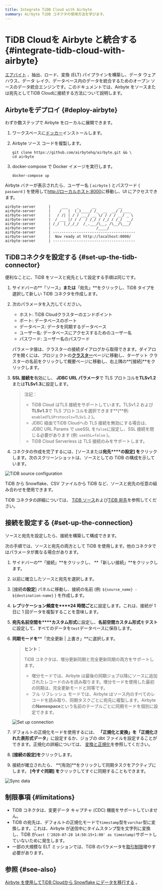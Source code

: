 ```yaml
---
title: Integrate TiDB Cloud with Airbyte
summary: Airbyte TiDB コネクタの使用方法を学びます。
---
```


# TiDB Cloudを Airbyte と統合する {#integrate-tidb-cloud-with-airbyte}

[エアバイト](https://airbyte.com/) 、抽出、ロード、変換 (ELT) パイプラインを構築し、データ ウェアハウス、データ レイク、データベース内のデータを統合するためのオープン ソースのデータ統合エンジンです。このドキュメントでは、Airbyte をソースまたは宛先としてTiDB Cloudに接続する方法について説明します。

## Airbyteをデプロイ {#deploy-airbyte}

わずか数ステップで Airbyte をローカルに展開できます。

1.  ワークスペースに[ドッカー](https://www.docker.com/products/docker-desktop)インストールします。

2.  Airbyte ソース コードを複製します。

    ```shell
    git clone https://github.com/airbytehq/airbyte.git && \
    cd airbyte
    ```

3.  docker-compose で Docker イメージを実行します。

    ```shell
    docker-compose up
    ```

Airbyte バナーが表示されたら、ユーザー名 ( `airbyte` ) とパスワード ( `password` ) を使用して[http://ローカルホスト:8000](http://localhost:8000)に移動し、UI にアクセスできます。

    airbyte-server      |     ___    _      __          __
    airbyte-server      |    /   |  (_)____/ /_  __  __/ /____
    airbyte-server      |   / /| | / / ___/ __ \/ / / / __/ _ \
    airbyte-server      |  / ___ |/ / /  / /_/ / /_/ / /_/  __/
    airbyte-server      | /_/  |_/_/_/  /_.___/\__, /\__/\___/
    airbyte-server      |                     /____/
    airbyte-server      | --------------------------------------
    airbyte-server      |  Now ready at http://localhost:8000/
    airbyte-server      | --------------------------------------

## TiDBコネクタを設定する {#set-up-the-tidb-connector}

便利なことに、TiDB をソースと宛先として設定する手順は同じです。

1.  サイドバーの**「ソース」**または**「宛先」**をクリックし、TiDB タイプを選択して新しい TiDB コネクタを作成します。

2.  次のパラメータを入力してください。

    -   ホスト: TiDB Cloudクラスターのエンドポイント
    -   ポート: データベースのポート
    -   データベース: データを同期するデータベース
    -   ユーザー名: データベースにアクセスするためのユーザー名
    -   パスワード: ユーザー名のパスワード

    パラメータ値は、クラスターの接続ダイアログから取得できます。ダイアログを開くには、プロジェクトの[**クラスター**](https://tidbcloud.com/console/clusters)ページに移動し、ターゲット クラスターの名前をクリックして概要ページに移動し、右上隅の**[接続]**をクリックします。

3.  **SSL 接続を**有効にし、 **JDBC URL パラメータ**で TLS プロトコルを**TLSv1.2**または**TLSv1.3**に設定します。

    > 注記：
    >
    > -   TiDB Cloud はTLS 接続をサポートしています。TLSv1.2 および**TLSv1.3**で TLS プロトコルを選択できます**(**例: `enabledTLSProtocols=TLSv1.2` )。
    > -   JDBC 経由でTiDB Cloudへの TLS 接続を無効にする場合は、JDBC URL Params で useSSL を`false`に設定し、SSL 接続を閉じる必要があります (例: `useSSL=false` )。
    > -   TiDB Cloud Serverless は TLS 接続のみをサポートします。

4.  コネクタの作成を完了するには、[ソースまたは**宛先****の設定] を**クリックします。次のスクリーンショットは、ソースとしての TiDB の構成を示しています。

![TiDB source configuration](https://download.pingcap.com/images/docs/tidb-cloud/integration-airbyte-parameters.jpg)

TiDB から Snowflake、CSV ファイルから TiDB など、ソースと宛先の任意の組み合わせを使用できます。

TiDB コネクタの詳細については、 [TiDB ソース](https://docs.airbyte.com/integrations/sources/tidb)および[TiDB 宛先](https://docs.airbyte.com/integrations/destinations/tidb)を参照してください。

## 接続を設定する {#set-up-the-connection}

ソースと宛先を設定したら、接続を構築して構成できます。

次の手順では、ソースと宛先の両方として TiDB を使用します。他のコネクタではパラメータが異なる場合があります。

1.  サイドバーの**「接続」**をクリックし、 **「新しい接続」**をクリックします。

2.  以前に確立したソースと宛先を選択します。

3.  [接続**の設定**] パネルに移動し、接続の名前 (例: `${source_name} - ${destination-name}` ) を作成します。

4.  **レプリケーション頻度を****24 時間ごと**に設定します。これは、接続が 1 日に 1 回データを複製することを意味します。

5.  **宛先名前空間を****カスタム形式**に設定し、**名前空間カスタム形式**を**テスト**に設定して、すべてのデータを`test`データベースに保存します。

6.  **同期モードを****「完全更新 | 上書き」**に選択します。

    > **ヒント：**
    >
    > TiDB コネクタは、増分更新同期と完全更新同期の両方をサポートします。
    >
    > -   増分モードでは、Airbyte は最後の同期ジョブ以降にソースに追加されたレコードのみを読み取ります。増分モードを使用した最初の同期は、完全更新モードと同等です。
    > -   フル リフレッシュ モードでは、Airbyte はソース内のすべてのレコードを読み取り、同期タスクごとに宛先に複製します。Airbyte の**Namespace**という名前のテーブルごとに同期モードを個別に設定できます。

    ![Set up connection](https://download.pingcap.com/images/docs/tidb-cloud/integration-airbyte-connection.jpg)

7.  デフォルトの正規化モードを使用するには、 **「正規化と変換」**を**「正規化された表形式データ**」に設定するか、ジョブの dbt ファイルを設定することができます。正規化の詳細については、 [変換と正規化](https://docs.airbyte.com/operator-guides/transformation-and-normalization/transformations-with-dbt)を参照してください。

8.  **[接続の設定]を**クリックします。

9.  接続が確立されたら、 **[有効]**をクリックして同期タスクをアクティブにします。 **[今すぐ同期] を**クリックしてすぐに同期することもできます。

![Sync data](https://download.pingcap.com/images/docs/tidb-cloud/integration-airbyte-sync.jpg)

## 制限事項 {#limitations}

-   TiDB コネクタは、変更データ キャプチャ (CDC) 機能をサポートしていません。
-   TiDB の宛先は、デフォルトの正規化モードで`timestamp`型を`varchar`型に変換します。これは、Airbyte が送信中にタイムスタンプ型を文字列に変換し、TiDB が`cast ('2020-07-28 14:50:15+1:00' as timestamp)`サポートしていないために発生します。
-   一部の大規模な ELT ミッションでは、TiDB のパラメータを[取引制限](/develop/dev-guide-transaction-restraints.md#large-transaction-restrictions)増やす必要があります。

## 参照 {#see-also}

[Airbyte を使用してTiDB Cloudから Snowflake にデータを移行する](https://www.pingcap.com/blog/using-airbyte-to-migrate-data-from-tidb-cloud-to-snowflake/) 。
